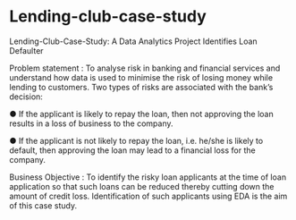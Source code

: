 # Lending-club-case-study
Lending-Club-Case-Study:
A Data Analytics Project Identifies Loan Defaulter

Problem statement : To analyse risk in banking and financial services and understand how data is used to minimise the risk of losing money while lending to customers. Two types of risks are associated with the bank’s decision:

● If the applicant is likely to repay the loan, then not approving the loan results in a loss of business to the company.

● If the applicant is not likely to repay the loan, i.e. he/she is likely to default, then approving the loan may lead to a financial loss for the company.

Business Objective : To identify the risky loan applicants at the time of loan application so that such loans can be reduced thereby cutting down the amount of credit loss. Identification of such applicants using EDA is the aim of this case study.
